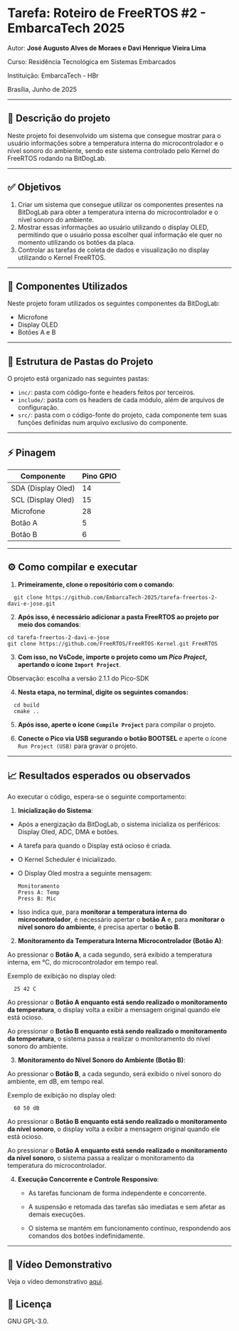 
# Tarefa: Roteiro de FreeRTOS #2 - EmbarcaTech 2025

Autor: **José Augusto Alves de Moraes e Davi Henrique Vieira Lima**

Curso: Residência Tecnológica em Sistemas Embarcados

Instituição: EmbarcaTech - HBr

Brasília, Junho de 2025

---

## 📃 Descrição do projeto

Neste projeto foi desenvolvido um sistema que consegue mostrar para o usuário informações sobre a temperatura interna do microcontrolador e o nível sonoro do ambiente, sendo este sistema controlado pelo Kernel do FreeRTOS rodando na BitDogLab.

---

## ✅ Objetivos

1. Criar um sistema que consegue utilizar os componentes presentes na BitDogLab para obter a temperatura interna do microcontrolador e o nível sonoro do ambiente.
2. Mostrar essas informações ao usuário utilizando o display OLED, permitindo que o usuário possa escolher qual informação ele quer no momento utilizando os botões da placa.
3. Controlar as tarefas de coleta de dados e visualização no display utilizando o Kernel FreeRTOS.

---

## 🧰 Componentes Utilizados

Neste projeto foram utilizados os seguintes componentes da BitDogLab:

- Microfone
- Display OLED
- Botões A e B

---

## 📁 Estrutura de Pastas do Projeto

O projeto está organizado nas seguintes pastas:

- `inc/`: pasta com código-fonte e headers feitos por terceiros.
- `include/`: pasta com os headers de cada módulo, além de arquivos de configuração.
- `src/`: pasta com o código-fonte do projeto, cada componente tem suas funções definidas num arquivo exclusivo do componente.

---

## ⚡ Pinagem

| Componente  | Pino GPIO  |
|-------------|------------|
| SDA (Display Oled)    | 14         |
| SCL (Display Oled)    | 15         |
| Microfone   | 28         |
| Botão A     | 5          |
| Botão B     | 6          |

---

## ⚙️ Como compilar e executar

1. **Primeiramente, clone o repositório com o comando**:

```
  git clone https://github.com/EmbarcaTech-2025/tarefa-freertos-2-davi-e-jose.git
```

2. **Após isso, é necessário adicionar a pasta FreeRTOS ao projeto por meio dos comandos**:

```
cd tarefa-freertos-2-davi-e-jose
git clone https://github.com/FreeRTOS/FreeRTOS-Kernel.git FreeRTOS
```

3. **Com isso, no VsCode, importe o projeto como um *Pico Project*, apertando o ícone `Import Project`**.

Observação: escolha a versão 2.1.1 do Pico-SDK

4. **Nesta etapa, no terminal, digite os seguintes comandos:**

```
  cd build
  cmake ..
```

5. **Após isso, aperte o ícone `Compile Project`** para compilar o projeto.

6. **Conecte o Pico via USB segurando o botão BOOTSEL** e aperte o ícone `Run Project (USB)` para gravar o projeto.

---

## 📈 Resultados esperados ou observados

Ao executar o código, espera-se o seguinte comportamento:

1. **Inicialização do Sistema**:

- Após a energização da BitDogLab, o sistema inicializa os periféricos: Display Oled, ADC, DMA e botões.

- A tarefa para quando o Display está ocioso é criada.

- O Kernel Scheduler é inicializado.

- O Display Oled mostra a seguinte mensagem:

    ```
    Monitoramento
    Press A: Temp
    Press B: Mic
    ```

- Isso indica que, para **monitorar a temperatura interna do microcontrolador**, é necessário apertar o **botão A** e, para **monitorar o nível sonoro do ambiente**, é precisa apertar o **botão B**.

2. **Monitoramento da Temperatura Interna Microcontrolador (Botão A)**:

  Ao pressionar o **Botão A**, a cada segundo, será exibido a temperatura interna, em °C, do microcontrolador em tempo real.

  Exemplo de exibição no display oled:

  ```
    25 42 C
  ```

  Ao pressionar o **Botão A enquanto está sendo realizado o monitoramento da temperatura**, o display volta a exibir a mensagem original quando ele está ocioso.

  Ao pressionar o **Botão B enquanto está sendo realizado o monitoramento da temperatura**, o sistema passa a realizar o monitoramento do nível sonoro do ambiente.

3. **Monitoramento do Nível Sonoro do Ambiente (Botão B)**:

  Ao pressionar o **Botão B**, a cada segundo, será exibido o nível sonoro do ambiente, em dB, em tempo real.

  Exemplo de exibição no display oled:

  ```
    60 50 dB
  ```

  Ao pressionar o **Botão B enquanto está sendo realizado o monitoramento da nível sonoro**, o display volta a exibir a mensagem original quando ele está ocioso.

  Ao pressionar o **Botão A enquanto está sendo realizado o monitoramento da nível sonoro**, o sistema passa a realizar o monitoramento da temperatura do microcontrolador.

4. **Execução Concorrente e Controle Responsivo**:

    - As tarefas funcionam de forma independente e concorrente.

    - A suspensão e retomada das tarefas são imediatas e sem afetar as demais execuções.

    - O sistema se mantém em funcionamento contínuo, respondendo aos comandos dos botões indefinidamente.

---

## 🎥 Vídeo Demonstrativo

Veja o vídeo demonstrativo [aqui](https://youtube.com/shorts/6omBiOSpbXo?feature=share).

## 📜 Licença

GNU GPL-3.0.
